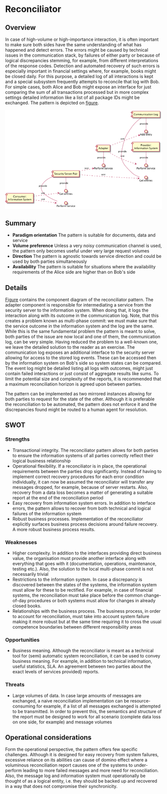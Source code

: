 # Reconciliator
## Overview
In case of high-volume or high-importance interaction, it is often important to make sure both sides have the same understanding of what has happened and detect errors. The errors might be caused by technical issues in the communication stack, by failures of either party or because of logical discrepancies stemming, for example, from different interpretations of the response codes. Detection and automated recovery of such errors is especially important in financial settings where, for example, books might be closed daily. For this purpose, a detailed log of all interactions is kept and a special subsystem frequently attempts to reconcile that log with Bob. For simple cases, both Alice and Bob might expose an interface for just comparing the sum of all transactions processed but in more complex settings detailed information like a list of all package IDs might be exchanged. The pattern is depicted on [figure](figure9).

<a name="figure9"></a>![Reconciliator pattern](gfx/9_comp.png)

## Summary
 * **Paradigm orientation** The pattern is suitable for documents, data and service
 * **Volume preference** Unless a very noisy communication channel is used, the pattern only becomes useful under very large request volumes
 * **Direction** The pattern is agnostic towards service direction and could be used by both parties simultaneously
 * **Availability** The pattern is suitable for situations where the availability requirements of the Alice side are higher than on Bob's side

## Details
[Figure](figure9) contains the component diagram of the reconciliator pattern. The adapter component is responsible for intermediating a service from the security server to the information system. When doing that, it logs the interaction along with its outcome in the communication log. Note, that this creates a problem known as multi-phase commit: we must make sure that the service outcome in the information system and the log are the same. While this is the same fundamental problem the pattern is meant to solve, both parties of the issue are now local and one of them, the communication log, can be very simple. Having reduced the problem to a well-known one, we leave the detailed solution to the reader as an exercise. The communication log exposes an additional interface to the security server allowing for access to the stored log events. These can be accessed then by the information system on Bob's side so system states can be compared. The event log might be detailed listing all logs with outcomes, might just contain failed interactions or just consist of aggregate results like sums. To limit the potential size and complexity of the reports, it is recommended that a maximum reconciliation horizon is agreed upon between parties.

The pattern can be implemented as two mirrored instances allowing for both parties to request for the state of the other. Although it is preferable the reconciliation to be automated, the pattern does not enforce it and the discrepancies found might be routed to a human agent for resolution.

## SWOT
### Strengths
 * Transactional integrity. The reconciliator pattern allows for both parties to ensure the information systems of all parties correctly reflect their logical business relationship  
 * Operational flexibility. If a reconciliator is in place, the operational requirements between the parties drop significantly. Instead of having to implement correct recovery procedures for each error condition individually, it can now be assumed the reconciliator will transfer any messages dropped, for example, because of server restarts. Also, recovery from a data loss becomes a matter of generating a suitable report at the end of the reconciliation period
 * Easy recovery from information system errors. In addition to interface errors, the pattern allows to recover from both technical and logical failures of the information system
 * Robust business processes. Implementation of the reconciliator explicitly surfaces business process decisions around failure recovery. A more robust business process results. 

### Weaknesses
 * Higher complexity. In addition to the interfaces providing direct business value, the organisation must provide another interface along with everything that goes with it (documentation, operations, maintenance, testing etc.). Also, the solution to the local multi-phase commit is not necessarily trivial
 * Restrictions to the information system. In case a discrepancy is discovered between the states of the systems, the information system must allow for these to be rectified. For example, in case of financial systems, the reconciliation must take place before the common change-of-day procedures or both systems must allow for changes in already closed books. 
 * Relationships with the business process. The business process, in order to account for reconciliation, must take into account system failure making it more robust but at the same time requiring it to cross the usual competence boundaries between different responsibility areas

### Opportunities
 * Business meaning. Although the reconciliator is meant as a technical tool for (semi) automatic system reconciliation, it can be used to convey business meaning. For example, in addition to technical information, useful statistics, SLA. An agreement between two parties about the exact levels of services provided} reports. 

### Threats
 * Large volumes of data. In case large amounts of messages are exchanged, a naive reconciliation implementation can be resource-consuming for example, if a list of all messages exchanged is attempted to be transmitted. In order to prevent this, the semantics and structure of the report must be designed to work for all scenario (complete data loss on one side, for example) and message volumes

## Operational considerations
Form the operational perspective, the pattern offers few specific challenges. Although it is designed for easy recovery from system failures, excessive reliance on its abilities can cause of domino effect where a voluminous reconciliation report causes one of the systems to under-perform leading to more failed messages and more need for reconciliation. Also, the message log and information system must operationally be thought of as a logical entity, i.e. they should be backed up and recovered in a way that does not compromise their synchronicity. 

